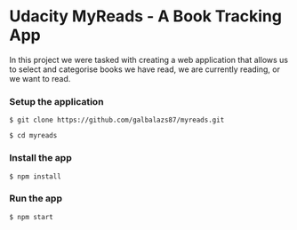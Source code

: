 # Udacity MyReads - A Book Tracking App

In this project we were tasked with creating a web application that allows us to select and categorise books we have read, we are currently reading, or we want to read.

### Setup the application

`$ git clone https://github.com/galbalazs87/myreads.git`

`$ cd myreads`

### Install the app

`$ npm install`

### Run the app

`$ npm start`
